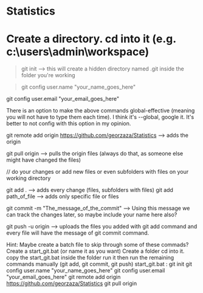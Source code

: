 # Statistics

# Create a directory. cd into it (e.g. c:\users\admin\workspace)

>git init        --> this will create a hidden directory named .git inside the folder you're working

>git config user.name "your_name_goes_here"  

git config user.email "your_email_goes_here"

There is an option to make the above commands global-effective (meaning you will not have to type them each time). 
I think it's --global, google it. It's better to not config with this option in my opinion.

git remote add origin https://github.com/georzaza/Statistics    --> adds the origin  

git pull origin   --> pulls the origin files (always do that, as someone else might have changed the files)

// do your changes or add new files or even subfolders with files on your working directory

git add .                   --> adds every change (files, subfolders with files)
git add path_of_file        --> adds only specific file or files

git commit -m "The_message_of_the_commit"   --> Using this message we can track the changes later, so maybe include your name here also?

git push -u origin                          --> uploads the files you added with git add command and every file will have the message of git commit command.


Hint: Maybe create a batch file to skip through some of these commads?
Create a start_git.bat (or name it as you want) 
Create a folder
cd into it.
copy the start_git.bat inside the folder
run it
then run the remaining commands manually (git add, git commit, git push)
start_git.bat :
                git init
                git config user.name "your_name_goes_here"
                git config user.email "your_email_goes_here"
                git remote add origin https://github.com/georzaza/Statistics
                git pull origin
